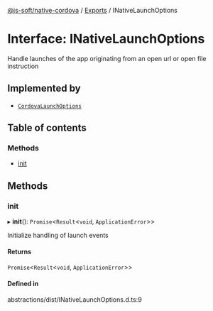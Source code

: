 [@js-soft/native-cordova](../README.md) / [Exports](../modules.md) / INativeLaunchOptions

# Interface: INativeLaunchOptions

Handle launches of the app originating from an open url or open file instruction

## Implemented by

-   [`CordovaLaunchOptions`](../classes/CordovaLaunchOptions.md)

## Table of contents

### Methods

-   [init](INativeLaunchOptions.md#init)

## Methods

### init

▸ **init**(): `Promise`<`Result`<`void`, `ApplicationError`\>\>

Initialize handling of launch events

#### Returns

`Promise`<`Result`<`void`, `ApplicationError`\>\>

#### Defined in

abstractions/dist/INativeLaunchOptions.d.ts:9
